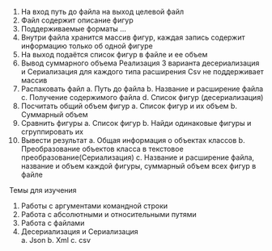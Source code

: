 1)	На вход путь до файла на выход целевой файл
2)	Файл содержит описание фигур
3)	Поддерживаемые форматы …
4)	Внутри файла хранится массив фигур, каждая запись содержит информацию только об одной фигуре
5)	На выход подаётся список фигур в файле и ее объем
6)	Вывод суммарного объема
Реализация
3 варианта десериализация и Сериализация для каждого типа расширения
Csv не поддерживает массив
1)	Распаковать файл
a.	Путь до файла
b.	Название и расширение файла
c.	Получение содержимого файла
d.	Список фигур (десериализация)
2)	Посчитать общий объем фигур
a.	Список фигур и их объем
b.	Суммарный объем
3)	Сравнить фигуры
a.	Список фигур
b.	Найди одинаковые фигуры и сгруппировать их
4)	Вывести результат
a.	Общая информация о объектах классов
b.	Преобразование объектов класса в текстовое преобразование(Сериализация)
c.	Название и расширение файла, название и объем каждой фигуры, суммарный объем всех фигур в файле


Темы для изучения 
1)	Работы с аргументами командной строки
2)	Работа с абсолютными и относительными путями
3)	Работа с файлами
4)	Десериализация и Сериализация  
a.	Json
b.	Xml
c.	csv
